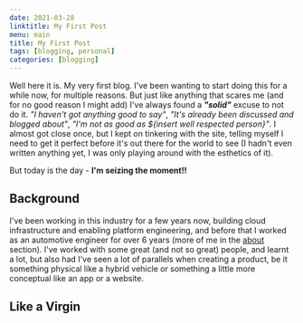 ```yaml
---
date: 2021-03-28
linktitle: My First Post
menu: main
title: My First Post
tags: [blogging, personal]
categories: [blogging]
---
```


Well here it is. My very first blog. I've been wanting to start doing this for a while now, for multiple reasons. But just like anything that scares me (and for no good reason I might add) I've always found a _**"solid"**_ excuse to not do it. _"I haven't got anything good to say"_, _"It's already been discussed and blogged about"_, _"I'm not as good as ${insert well respected person}"_. I almost got close once, but I kept on tinkering with the site, telling myself I need to get it perfect before it's out there for the world to see (I hadn't even written anything yet, I was only playing around with the esthetics of it).

But today is the day - **I'm seizing the moment!!**

## Background

I've been working in this industry for a few years now, building cloud infrastructure and enabling platform engineering, and before that I worked as an automotive engineer for over 6 years (more of me in the [about](/about) section). I've worked with some great (and not so great) people, and learnt a lot, but also had 
I've seen a lot of parallels when creating a product, be it something physical like a hybrid vehicle or something a little more conceptual like an app or a website.

## Like a Virgin